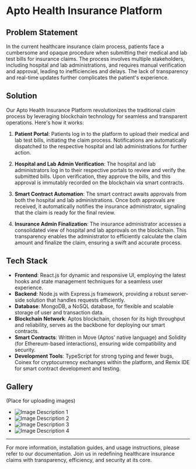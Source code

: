 # Apto Health Insurance Platform

## Problem Statement

In the current healthcare insurance claim process, patients face a cumbersome and opaque procedure when submitting their medical and lab test bills for insurance claims. The process involves multiple stakeholders, including hospital and lab administrations, and requires manual verification and approval, leading to inefficiencies and delays. The lack of transparency and real-time updates further complicates the patient's experience.

## Solution

Our Apto Health Insurance Platform revolutionizes the traditional claim process by leveraging blockchain technology for seamless and transparent operations. Here's how it works:

1. **Patient Portal**: Patients log in to the platform to upload their medical and lab test bills, initiating the claim process. Notifications are automatically dispatched to the respective hospital and lab administrations for further action.

2. **Hospital and Lab Admin Verification**: The hospital and lab administrators log in to their respective portals to review and verify the submitted bills. Upon verification, they approve the bills, and this approval is immutably recorded on the blockchain via smart contracts.

3. **Smart Contract Automation**: The smart contract awaits approvals from both the hospital and lab administrations. Once both approvals are received, it automatically notifies the insurance administrator, signaling that the claim is ready for the final review.

4. **Insurance Admin Finalization**: The insurance administrator accesses a consolidated view of hospital and lab approvals on the blockchain. This transparency enables the administrator to efficiently calculate the claim amount and finalize the claim, ensuring a swift and accurate process.

## Tech Stack

- **Frontend**: React.js for dynamic and responsive UI, employing the latest hooks and state management techniques for a seamless user experience.
- **Backend**: Node.js with Express.js framework, providing a robust server-side solution that handles requests efficiently.
- **Database**: MongoDB, a NoSQL database, for flexible and scalable storage of user and transaction data.
- **Blockchain Network**: Aptos blockchain, chosen for its high throughput and reliability, serves as the backbone for deploying our smart contracts.
- **Smart Contracts**: Written in Move (Aptos' native language) and Solidity (for Ethereum-based interactions), ensuring wide compatibility and security.
- **Development Tools**: TypeScript for strong typing and fewer bugs, Coinex for cryptocurrency exchanges within the platform, and Remix IDE for smart contract development and testing.

## Gallery

(Place for uploading images)

- ![Image Description 1](image-url-1)
- ![Image Description 2](image-url-2)
- ![Image Description 3](image-url-3)
- ![Image Description 4](image-url-4)

---

For more information, installation guides, and usage instructions, please refer to our documentation. Join us in redefining healthcare insurance claims with transparency, efficiency, and security at its core.